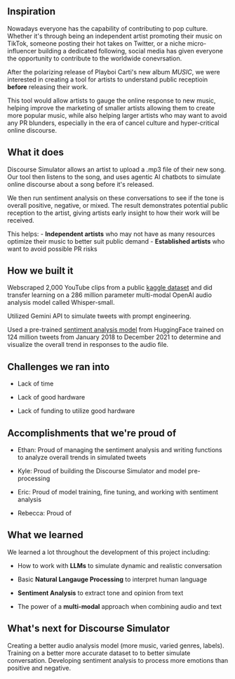 ## Inspiration

Nowadays everyone has the capability of contributing to pop culture. Whether it's through being an independent artist promoting their music on TikTok, someone posting their hot takes on Twitter, or a niche micro-influencer building a dedicated following, social media has given everyone the opportunity to contribute to the worldwide conevrsation.  

After the polarizing release of Playboi Carti's new album *MUSIC*, we were interested in creating a tool for artists to understand public receptioin **before** releasing their work. 

This tool would allow artists to gauge the online response to new music, helping improve the marketing of smaller artists allowing them to create more popular music, while also helping larger artists who may want to avoid any PR blunders, especially in the era of cancel culture and hyper-critical online discourse.

## What it does

Discourse Simulator allows an artist to upload a .mp3 file of their new song.  Our tool then listens to the song, and uses agentic AI chatbots to simulate online discourse about a song before it's released.

We then run sentiment analysis on these conversations to see if the tone is overall positive, negative, or mixed. The result demonstrates potential public reception to the artist, giving artists early insight to how their work will be received.

This helps:
    - **Independent artists** who may not have as many resources optimize their music to better suit public demand
    - **Established artists** who want to avoid possible PR risks

## How we built it

Webscraped 2,000 YouTube clips from a public [kaggle dataset](https://www.kaggle.com/datasets/googleai/musiccaps?resource=download) and did transfer learning on a 286 million parameter multi-modal OpenAI audio analysis model called Whisper-small. 

Utilized Gemini API to simulate tweets with prompt engineering. 

Used a pre-trained [sentiment analysis model](https://huggingface.co/cardiffnlp/twitter-roberta-base-sentiment-latest) from HuggingFace trained on 124 million tweets from January 2018 to December 2021 to determine and visualize the overall trend in responses to the audio file. 

## Challenges we ran into

- Lack of time

- Lack of good hardware

- Lack of funding to utilize good hardware

## Accomplishments that we're proud of

- Ethan: Proud of managing the sentiment analysis and writing functions to analyze overall trends in simulated tweets

- Kyle: Proud of building the Discourse Simulator and model pre-processing

- Eric: Proud of model training, fine tuning, and working with sentiment analysis

- Rebecca: Proud of

## What we learned

We learned a lot throughout the development of this project including:

- How to work with **LLMs** to simulate dynamic and realistic conversation

- Basic **Natural Langauge Processing** to interpret human language

- **Sentiment Analysis** to extract tone and opinion from text

- The power of a **multi-modal** approach when combining audio and text 


## What's next for Discourse Simulator

Creating a better audio analysis model (more music, varied genres, labels). Training on a better more accurate dataset to to better simulate conversation. Developing sentiment analysis to process more emotions than positive and negative.